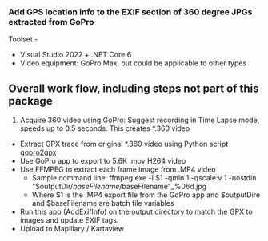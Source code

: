 ### Add GPS location info to the EXIF section of 360 degree JPGs extracted from GoPro

Toolset -

 * Visual Studio 2022 + .NET Core 6
 * Video equipment: GoPro Max, but could be applicable to other types

## Overall work flow, including steps not part of this package

 1. Acquire 360 video using GoPro: Suggest recording in Time Lapse mode, speeds up to 0.5 seconds.  This creates *.360 video
 * Extract GPX trace from original *.360 video using Python script [gopro2gpx](https://github.com/juanmcasillas/gopro2gpx 'gopro2gpx')
 * Use GoPro app to export to 5.6K .mov H264 video
 * Use FFMPEG to extract each frame image from .MP4 video
   - Sample command line: ffmpeg.exe  -i $1 -qmin 1 -qscale:v 1  -nostdin "$outputDir/$baseFilename/$baseFilename"_%06d.jpg
    - Where $1 is the .MP4 export file from the GoPro app and $outputDire and $baseFilename are batch file variables
 * Run this app (AddExifInfo) on the output directory to match the GPX to images and update EXIF tags.
 * Upload to Mapillary / Kartaview


